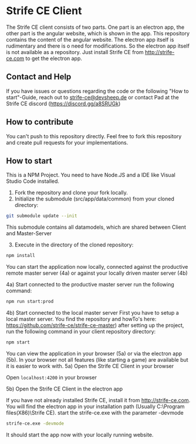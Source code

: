 # Strife CE Client

The Strife CE client consists of two parts. One part is an electron app, the other part is the angular website, which is shown in the app. This repository contains the content of the angular website. 
The electron app itself is rudimentary and there is o need for modifications. So the electron app itself is not available as a repository. Just install Strife CE from http://strife-ce.com to get the electron app.

## Contact and Help
If you have issues or questions regarding the code or the following "How to start"-Guide, reach out to strife-ce@devsheep.de or contact Pad at the Strife CE discord (https://discord.gg/a8SRUGk)

## How to contribute
You can't push to this repository directly. Feel free to fork this repository and create pull requests for your implementations.

## How to start

This is a NPM Project. You need to have Node.JS and a IDE like Visual Studio Code installed.

1. Fork the repository and clone your fork locally.
2. Initialize the submodule (src/app/data/common) from your cloned directory:

```bash
git submodule update --init
```
This submodule contains all datamodels, which are shared between Client and Master-Server

3. Execute in the directory of the cloned repository:

```bash
npm install
```

You can start the application now locally, connected against the productive remote master server (4a) or against your locally driven master server (4b)

4a) Start connected to the productive master server
run the following command:

```bash
npm run start:prod
```

4b) Start connected to the local master server
First you have to setup a local master server. You find the repository and howTo's here: https://github.com/strife-ce/strife-ce-master)
after setting up the project, run the following command in your client repository directory:

```bash
npm start
```

You can view the application in your browser (5a) or via the electron app (5b). In your browser not all features (like starting a game) are available but it is easier to work with.
5a) Open the Strife CE Client in your browser

Open `localhost:4200` in your browser

5b) Open the Strife CE Client in the electron app

If you have not already installed Strife CE, install it from http://strife-ce.com.
You will find the electron app in your installation path (Usually C:\Program files(X86)\Strife CE).
start the strife-ce.exe with the parameter -devmode

```bash
strife-ce.exe -devmode
```

It should start the app now with your locally running website.
